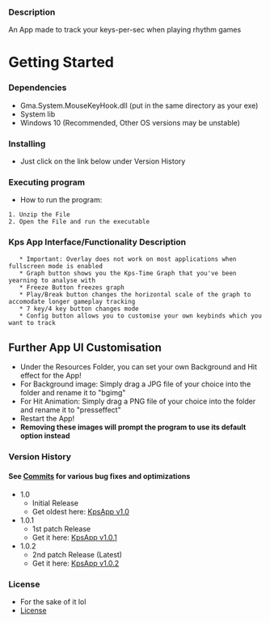 ### Description

An App made to track your keys-per-sec when playing rhythm games

# Getting Started


### Dependencies

* Gma.System.MouseKeyHook.dll (put in the same directory as your exe)
*  System lib 
* Windows 10 (Recommended, Other OS versions may be unstable)

### Installing

* Just click on the link below under Version History

### Executing program

* How to run the program:
```
1. Unzip the File
2. Open the File and run the executable
```
### Kps App Interface/Functionality Description
```
   * Important: Overlay does not work on most applications when fullscreen mode is enabled
   * Graph button shows you the Kps-Time Graph that you've been yearning to analyse with
   * Freeze Button freezes graph
   * Play/Break button changes the horizontal scale of the graph to accomodate longer gameplay tracking
   * 7 key/4 key button changes mode
   * Config button allows you to customise your own keybinds which you want to track

```

## Further App UI Customisation
  * Under the Resources Folder, you can set your own Background and Hit effect for the App!
  * For Background image: Simply drag a JPG file of your choice into the folder and rename it to "bgimg"
  * For Hit Animation: Simply drag a PNG file of your choice into the folder and rename it to "presseffect"
  * Restart the App!
  * **Removing these images will prompt the program to use its default option instead**



### Version History
   #### See [Commits](https://github.com/LeafblowerX/kpsApp/commits/master) for various bug fixes and optimizations
* 1.0
    * Initial Release
    * Get oldest here: [KpsApp v1.0](https://github.com/LeafblowerX/kpsApp/files/7356846/KpsApp.v1.0.zip)
* 1.0.1
    * 1st patch Release
    * Get it here: [KpsApp v1.0.1](https://github.com/LeafblowerX/kpsApp/files/7402571/kpsv1.0.1.zip)
 * 1.0.2
    * 2nd patch Release (Latest)
    * Get it here: [KpsApp v1.0.2](https://github.com/LeafblowerX/kpsApp/files/7491927/KpsAppv1.0.2.zip)

    
    
### License
* For the sake of it lol
* [License](https://github.com/LeafblowerX/kpsApp/blob/master/LICENSE.md)


